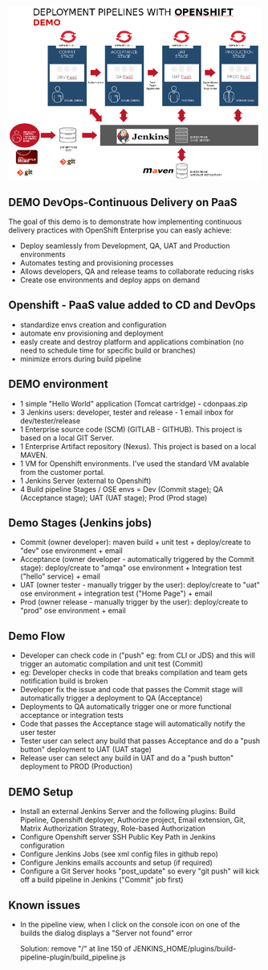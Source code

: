 ![](https://raw.githubusercontent.com/amorena/democdonpaas/master/demo.png)

DEMO DevOps-Continuous Delivery on PaaS
----------------------------------------

The goal of this demo is to demonstrate how implementing continuous delivery practices with OpenShift Enterprise you can easly achieve:

- Deploy seamlessly from Development, QA, UAT and Production environments
- Automates testing and provisioning processes
- Allows developers, QA and release teams to collaborate reducing risks
- Create ose environments and deploy apps on demand

Openshift - PaaS value added to CD and DevOps
-------------------------------------------------

- standardize envs creation and configuration
- automate env provisioning and deployment
- easly create and destroy platform and applications combination (no need to schedule time for specific build or branches)
- minimize errors during build pipeline

DEMO environment
------------------

- 1 simple "Hello World" application (Tomcat cartridge) - cdonpaas.zip
- 3 Jenkins users: developer, tester and release - 1 email inbox for dev/tester/release
- 1 Enterprise source code (SCM) (GITLAB - GITHUB). This project is based on a local GIT Server.
- 1 Enterprise Artifact repository (Nexus). This project is based on a local MAVEN.
- 1 VM for Openshift environments. I've used the standard VM avalable from the customer portal.
- 1 Jenkins Server (external to Openshift)
- 4 Build pipeline Stages / OSE envs = Dev (Commit stage); QA (Acceptance stage); UAT (UAT stage); Prod (Prod stage)


Demo Stages (Jenkins jobs)
----------------------------

- Commit (owner developer): maven build + unit test + deploy/create to "dev" ose environment + email
- Acceptance (owner developer - automatically triggered by the Commit stage): deploy/create to "amqa" ose environment + Integration test ("hello" service) + email
- UAT (owner tester - manually trigger by the user): deploy/create to "uat" ose environment + integration test ("Home Page") + email
- Prod (owner release - manually trigger by the user): deploy/create to "prod" ose environment + email

Demo Flow
--------------------------

- Developer can check code in ("push" eg: from CLI or JDS) and this will trigger an automatic compilation and unit test (Commit)
- eg: Developer checks in code that breaks compilation and team gets notification build is broken
- Developer fix the issue and code that passes the Commit stage will automatically trigger a deployment to QA (Acceptance)
- Deployments to QA automatically trigger one or more functional acceptance or integration tests
- Code that passes the Acceptance stage will automatically notify the user tester
- Tester user can select any build that passes Acceptance and do a "push button" deployment to UAT (UAT stage)
- Release user can select any build in UAT and do a "push button" deployment to PROD (Production)

DEMO Setup
-----------------

- Install an external Jenkins Server and the following plugins: Build Pipeline, Openshift deployer, Authorize project, Email extension, Git, Matrix Authorization Strategy, Role-based Authorization
- Configure Openshift server SSH Public Key Path in Jenkins configuration
- Configure Jenkins Jobs (see xml config files in github repo)
- Configure Jenkins emails accounts and setup (if required)
- Configure a Git Server hooks "post_update" so every "git push" will kick off a build pipeline in Jenkins ("Commit" job first)

Known issues
--------------------------

- In the pipeline view, when I click on the console icon on one of the builds the dialog displays a "Server not found" error

  Solution: remove "/" at line 150 of JENKINS_HOME/plugins/build-pipeline-plugin/build_pipeline.js
